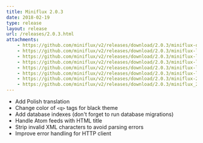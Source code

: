 ```yaml
---
title: Miniflux 2.0.3
date: 2018-02-19
type: release
layout: release
url: /releases/2.0.3.html
attachments:
    - https://github.com/miniflux/v2/releases/download/2.0.3/miniflux-darwin-amd64
    - https://github.com/miniflux/v2/releases/download/2.0.3/miniflux-linux-amd64
    - https://github.com/miniflux/v2/releases/download/2.0.3/miniflux-linux-armv5
    - https://github.com/miniflux/v2/releases/download/2.0.3/miniflux-linux-armv6
    - https://github.com/miniflux/v2/releases/download/2.0.3/miniflux-linux-armv7
    - https://github.com/miniflux/v2/releases/download/2.0.3/miniflux-linux-armv8
    - https://github.com/miniflux/v2/releases/download/2.0.3/miniflux-2.0.3-1.0.x86_64.rpm
    - https://github.com/miniflux/v2/releases/download/2.0.3/miniflux_2.0.3_amd64.deb
---
```

* Add Polish translation
* Change color of `<q>` tags for black theme
* Add database indexes (don't forget to run database migrations)
* Handle Atom feeds with HTML title
* Strip invalid XML characters to avoid parsing errors
* Improve error handling for HTTP client
